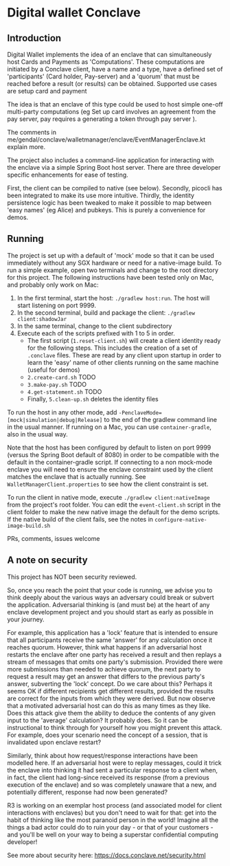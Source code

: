 Digital wallet Conclave
===================================

Introduction
------------

Digital Wallet implements the idea of an enclave that can simultaneously host Cards and Payments as 'Computations'. These computations are initiated by a Conclave client, have a name and a type, have a defined set of 'participants' (Card holder, Pay-server) and a 'quorum' that must be reached before a result (or results) can be obtained. Supported use cases are setup card and payment 

The idea is that an enclave of this type could be used to host simple one-off multi-party computations (eg Set up card involves an agreement from the pay server, pay requires a generating a token through pay server ). 

The comments in me/gendal/conclave/walletmanager/enclave/EventManagerEnclave.kt explain more.

The project also includes a command-line application for interacting with the enclave via a simple Spring Boot host server. There are three developer specific enhancements for ease of testing.

First, the client can be compiled to native (see below). Secondly, picocli has been integrated to make its use more intuitive. Thirdly, the identity persistence logic has been tweaked to make it possible to map between 'easy names' (eg Alice) and pubkeys. This is purely a convenience for demos.

Running
-------

The project is set up with a default of 'mock' mode so that it can be used immediately without any SGX hardware or need for a native-image build.  To run a simple example, open two terminals and change to the root directory for this project. The following instructions have been tested only on Mac, and probably only work on Mac:

1. In the first terminal, start the host: `./gradlew host:run`. The host will start listening on port 9999.
2. In the second terminal, build and package the client: `./gradlew client:shadowJar`
3. In the same terminal, change to the client subdirectory
4. Execute each of the scripts prefixed with 1 to 5 in order. 
    * The first script (`1.reset-client.sh`) will create a client identity ready for the following steps. This includes the creation of a set of `.conclave` files. These are read by any client upon startup in order to learn the 'easy' name of other clients running on the same machine (useful for demos)
    * `2.create-card.sh` TODO
    * `3.make-pay.sh` TODO
    * `4.get-statement.sh` TODO
    * Finally, `5.clean-up.sh` deletes the identity files
    
To run the host in any other mode, add `-PenclaveMode=[mock|simulation|debug|Release]` to the end of the gradlew command line in the usual manner.  If running on a Mac, you can use `container-gradle`, also in the usual way.  

Note that the host has been configured by default to listen on port 9999 (versus the Spring Boot default of 8080) in order to be compatible with the default in the container-gradle script.  If connecting to a non mock-mode enclave you will need to ensure the enclave constraint used by the client matches the enclave that is actually running.  See `WalletManagerClient.properties` to see how the client constraint is set.

To run the client in native mode, execute `./gradlew client:nativeImage` from the project's root folder. You can edit the `event-client.sh` script in the client folder to make the new native image the default for the demo scripts.  If the native build of the client fails, see the notes in `configure-native-image-build.sh`
    
PRs, comments, issues welcome

A note on security
------------------

This project has NOT been security reviewed.  

So, once you reach the point that your code is running, we advise you to think deeply about the various ways an adversary could break or subvert the application. Adversarial thinking is (and must be) at the heart of any enclave development project and you should start as early as possible in your journey. 

For example, this application has a 'lock' feature that is intended to ensure that all participants receive the same 'answer' for any calculation once it reaches quorum. However, think what happens if an adversarial host restarts the enclave after one party has received a result and then replays a stream of messages that omits one party's submission. Provided there were more submissions than needed to achieve quorum, the next party to request a result may get an answer that differs to the previous party's answer, subverting the 'lock' concept. Do we care about this? Perhaps it seems OK if different recipients get different results, provided the results are correct for the inputs from which they were derived. But now observe that a motivated adversarial host can do this as many times as they like. Does this attack give them the ability to deduce the contents of any given input to the 'average' calculation? It probably does. So it can be instructional to think through for yourself how you might prevent this attack.  For example, does your scenario need the concept of a session, that is invalidated upon enclave restart? 

Similarly, think about how request/response interactions have been modelled here. If an adversarial host were to replay messages, could it trick the enclave into thinking it had sent a particular response to a client when, in fact, the client had long-since received its response (from a previous execution of the enclave) and so was completely unaware that a new, and potentially different, response had now been generated?

R3 is working on an exemplar host process (and associated model for client interactions with enclaves) but you don't need to wait for that: get into the habit of thinking like the most paranoid person in the world! Imagine all the things a bad actor could do to ruin your day - or that of your customers - and you'll be well on your way to being a superstar confidential computing developer!  

See more about security here: https://docs.conclave.net/security.html
